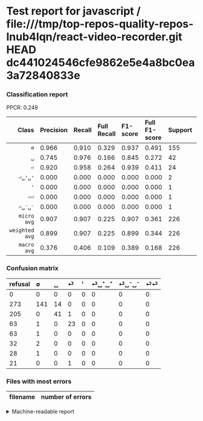 # Test report for javascript / file:///tmp/top-repos-quality-repos-lnub4lqn/react-video-recorder.git HEAD dc441024546cfe9862e5e4a8bc0ea3a72840833e

### Classification report

PPCR: 0.248

| Class | Precision | Recall | Full Recall | F1-score | Full F1-score | Support | Full Support | PPCR |
|------:|:----------|:-------|:------------|:---------|:---------|:--------|:-------------|:-----|
| `∅` | 0.966| 0.910| 0.329| 0.937| 0.491| 155| 428| 0.362 |
| `␣` | 0.745| 0.976| 0.166| 0.845| 0.272| 42| 247| 0.170 |
| `⏎` | 0.920| 0.958| 0.264| 0.939| 0.411| 24| 87| 0.276 |
| `⏎␣⁺␣⁺` | 0.000| 0.000| 0.000| 0.000| 0.000| 2| 34| 0.059 |
| `'` | 0.000| 0.000| 0.000| 0.000| 0.000| 1| 64| 0.016 |
| `⏎⏎` | 0.000| 0.000| 0.000| 0.000| 0.000| 1| 22| 0.045 |
| `⏎␣⁻␣⁻` | 0.000| 0.000| 0.000| 0.000| 0.000| 1| 29| 0.034 |
| `micro avg` | 0.907| 0.907| 0.225| 0.907| 0.361| 226| 911| 0.248 |
| `weighted avg` | 0.899| 0.907| 0.225| 0.899| 0.344| 226| 911| 0.248 |
| `macro avg` | 0.376| 0.406| 0.109| 0.389| 0.168| 226| 911| 0.248 |

### Confusion matrix

|refusal|  ∅| ␣| ⏎| '| ⏎␣⁺␣⁺| ⏎␣⁻␣⁻| ⏎⏎| 
|:---|:---|:---|:---|:---|:---|:---|:---|
|0 |0 |0 |0 |0 |0 |0 |0 |
|273 |141 |14 |0 |0 |0 |0 |0 |
|205 |0 |41 |1 |0 |0 |0 |0 |
|63 |1 |0 |23 |0 |0 |0 |0 |
|63 |1 |0 |0 |0 |0 |0 |0 |
|32 |2 |0 |0 |0 |0 |0 |0 |
|28 |1 |0 |0 |0 |0 |0 |0 |
|21 |0 |0 |1 |0 |0 |0 |0 |

### Files with most errors

| filename | number of errors|
|:----:|:-----|

<details>
    <summary>Machine-readable report</summary>
```json
{
  "cl_report": {"\u0027": {"f1-score": 0.0, "precision": 0.0, "recall": 0.0, "support": 1}, "macro avg": {"f1-score": 0.38871620162261566, "precision": 0.37588685287315426, "recall": 0.40631446126837834, "support": 226}, "micro avg": {"f1-score": 0.9070796460176991, "precision": 0.9070796460176991, "recall": 0.9070796460176991, "support": 226}, "weighted avg": {"f1-score": 0.8993438660527744, "precision": 0.898587928013313, "recall": 0.9070796460176991, "support": 226}, "\u2205": {"f1-score": 0.93687707641196, "precision": 0.9657534246575342, "recall": 0.9096774193548387, "support": 155}, "\u23ce": {"f1-score": 0.9387755102040817, "precision": 0.92, "recall": 0.9583333333333334, "support": 24}, "\u23ce\u23ce": {"f1-score": 0.0, "precision": 0.0, "recall": 0.0, "support": 1}, "\u23ce\u2423\u207a\u2423\u207a": {"f1-score": 0.0, "precision": 0.0, "recall": 0.0, "support": 2}, "\u23ce\u2423\u207b\u2423\u207b": {"f1-score": 0.0, "precision": 0.0, "recall": 0.0, "support": 1}, "\u2423": {"f1-score": 0.845360824742268, "precision": 0.7454545454545455, "recall": 0.9761904761904762, "support": 42}},
  "cl_report_full": {"\u0027": {"f1-score": 0.0, "precision": 0.0, "recall": 0.0, "support": 64}, "macro avg": {"f1-score": 0.16764666616121496, "precision": 0.37588685287315426, "recall": 0.10854271018034438, "support": 911}, "micro avg": {"f1-score": 0.3605980650835532, "precision": 0.9070796460176991, "recall": 0.22502744237102085, "support": 911}, "weighted avg": {"f1-score": 0.3436554830144787, "precision": 0.743698944545222, "recall": 0.22502744237102085, "support": 911}, "\u2205": {"f1-score": 0.4912891986062718, "precision": 0.9657534246575342, "recall": 0.3294392523364486, "support": 428}, "\u23ce": {"f1-score": 0.41071428571428575, "precision": 0.92, "recall": 0.26436781609195403, "support": 87}, "\u23ce\u23ce": {"f1-score": 0.0, "precision": 0.0, "recall": 0.0, "support": 22}, "\u23ce\u2423\u207a\u2423\u207a": {"f1-score": 0.0, "precision": 0.0, "recall": 0.0, "support": 34}, "\u23ce\u2423\u207b\u2423\u207b": {"f1-score": 0.0, "precision": 0.0, "recall": 0.0, "support": 29}, "\u2423": {"f1-score": 0.271523178807947, "precision": 0.7454545454545455, "recall": 0.1659919028340081, "support": 247}},
  "ppcr": 0.24807903402854006
}
```
</details>
